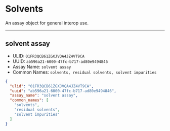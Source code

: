 #  Solvents

An assay object for general interop use.

----------------------------------------

##  solvent assay

* ULID: `01FR3QCB61ZGXJVQA4JZ4VT9CA`
* UUID: `ab596a21-6000-47fc-b717-ad80e9494846`
* Assay Name: `solvent assay`
* Common Names: `solvents, residual solvents, solvent impurities`

```json
{
  "ulid": "01FR3QCB61ZGXJVQA4JZ4VT9CA",
  "uuid": "ab596a21-6000-47fc-b717-ad80e9494846",
  "assay_name": "solvent assay",
  "common_names": [
    "solvents",
    "residual solvents",
    "solvent impurities"
  ]
}
```